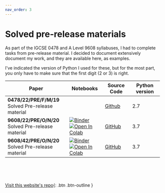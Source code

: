 ```yaml
---
nav_order: 3
---
```


# Solved pre-release materials
As part of the IGCSE 0478 and A Level 9608 syllabuses, I had to complete tasks from pre-release material. I decided to document extensively document my work, and they are available here, as examples.

I've indicated the version of Python I used for these, but for the most part, you only have to make sure that the first digit (2 or 3) is right.

| Paper | Notebooks | Source Code | Python version |
| -- | -- | -- | -- |
| **0478/22/PRE/F/M/19** <br> Solved  Pre-release material | | [Github](https://github.com/eccentricOrange/0478-22-PRE-F-M-19) | 2.7 |
|  **9608/22/PRE/O/N/20** <br> Solved Pre-release material | [![Binder](https://mybinder.org/badge_logo.svg)](https://mybinder.org/v2/gh/eccentricOrange/9608-22-PRE-O-N-20/HEAD) <br> [![Open In Colab](https://colab.research.google.com/assets/colab-badge.svg)](https://colab.research.google.com/github/eccentricOrange/9608-22-PRE-O-N-20/blob/master/Main%20Python%20notebook.ipynb) | [GitHub](https://github.com/eccentricOrange/9608-22-PRE-O-N-20) | 3.7 |
| **9608/42/PRE/O/N/20** <br> Solved Pre-release material | [![Binder](https://mybinder.org/badge_logo.svg)](https://mybinder.org/v2/gh/eccentricOrange/9608-42-PRE-O-N-20/HEAD) <br> [![Open In Colab](https://colab.research.google.com/assets/colab-badge.svg)](https://colab.research.google.com/github/eccentricOrange/9608-42-PRE-O-N-20/blob/master/Main%20Python%20notebook.ipynb) | [GitHub](https://github.com/eccentricOrange/9608-42-PRE-O-N-20) | 3.7 |

<br> <br> <br>

[Visit this website's repo](https://github.com/eccentricOrange/CAIE-Computer-Science){: .btn .btn-outline }